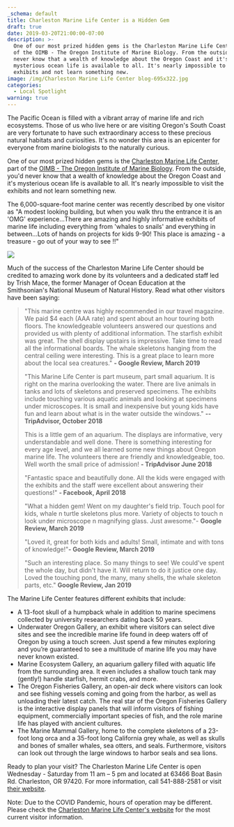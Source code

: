 ```yaml
---
_schema: default
title: Charleston Marine Life Center is a Hidden Gem
draft: true
date: 2019-03-20T21:00:00-07:00
description: >-
  One of our most prized hidden gems is the Charleston Marine Life Center, part
  of the OIMB - The Oregon Institute of Marine Biology. From the outside, you'd
  never know that a wealth of knowledge about the Oregon Coast and it's
  mysterious ocean life is available to all. It's nearly impossible to visit the
  exhibits and not learn something new.
image: /img/Charleston Marine Life Center blog-695x322.jpg
categories:
  - Local Spotlight
warning: true
---
```

The Pacific Ocean is filled with a vibrant array of marine life and rich ecosystems. Those of us who live here or are visiting Oregon's South Coast are very fortunate to have such extraordinary access to these precious natural habitats and curiosities. It's no wonder this area is an epicenter for everyone from marine biologists to the naturally curious.

One of our most prized hidden gems is the [Charleston Marine Life Center,](https://cmlc.uoregon.edu/) part of the [OIMB - The Oregon Institute of Marine Biology](https://oimb.uoregon.edu/). From the outside, you'd never know that a wealth of knowledge about the Oregon Coast and it's mysterious ocean life is available to all. It's nearly impossible to visit the exhibits and not learn something new.

The 6,000-square-foot marine center was recently described by one visitor as "A modest looking building, but when you walk thru the entrance it is an 'OMG' experience...There are amazing and highly informative exhibits of marine life including everything from 'whales to snails' and everything in between...Lots of hands on projects for kids 9-90! This place is amazing - a treasure - go out of your way to see !!"

![](/img/CharlestonMarineLifeCenterblog-695x322.jpg)

Much of the success of the Charleston Marine Life Center should be credited to amazing work done by its volunteers and a dedicated staff led by Trish Mace, the former Manager of Ocean Education at the Smithsonian's National Museum of Natural History. Read what other visitors have been saying:

> "This marine centre was highly recommended in our travel magazine. We paid $4 each (AAA rate) and spent about an hour touring both floors. The knowledgeable volunteers answered our questions and provided us with plenty of additional information. The starfish exhibit was great. The shell display upstairs is impressive. Take time to read all the informational boards. The whale skeletons hanging from the central ceiling were interesting. This is a great place to learn more about the local sea creatures." **\- Google Review, March 2019**
>
> "This Marine Life Center is part museum, part small aquarium. It is right on the marina overlooking the water. There are live animals in tanks and lots of skeletons and preserved specimens. The exhibits include touching various aquatic animals and looking at specimens under microscopes. It is small and inexpensive but young kids have fun and learn about what is in the water outside the windows." **\--TripAdvisor, October 2018**
>
> This is a little gem of an aquarium. The displays are informative, very understandable and well done. There is something interesting for every age level, and we all learned some new things about Oregon marine life. The volunteers there are friendly and knowledgeable, too. Well worth the small price of admission! **\- TripAdvisor June 2018**
>
> "Fantastic space and beautifully done. All the kids were engaged with the exhibits and the staff were excellent about answering their questions!" **\- Facebook, April 2018**
>
> "What a hidden gem! Went on my daughter's field trip. Touch pool for kids, whale n turtle skeletons plus more. Variety of objects to touch n look under microscope n magnifying glass. Just awesome."- **Google Review, March 2019**
>
> "Loved it, great for both kids and adults! Small, intimate and with tons of knowledge!"**\- Google Review, March 2019**
>
> "Such an interesting place. So many things to see! We could've spent the whole day, but didn't have it. Will return to do it justice one day. Loved the touching pond, the many, many shells, the whale skeleton parts, etc." **Google Review, Jan 2019**

The Marine Life Center features different exhibits that include:

* A 13-foot skull of a humpback whale in addition to marine specimens collected by university researchers dating back 50 years.
* Underwater Oregon Gallery, an exhibit where visitors can select dive sites and see the incredible marine life found in deep waters off of Oregon by using a touch screen. Just spend a few minutes exploring and you’re guaranteed to see a multitude of marine life you may have never known existed.
* Marine Ecosystem Gallery, an aquarium gallery filled with aquatic life from the surrounding area. It even includes a shallow touch tank may (gently!) handle starfish, hermit crabs, and more.
* The Oregon Fisheries Gallery, an open-air deck where visitors can look and see fishing vessels coming and going from the harbor, as well as unloading their latest catch. The real star of the Oregon Fisheries Gallery is the interactive display panels that will inform visitors of fishing equipment, commercially important species of fish, and the role marine life has played with ancient cultures.
* The Marine Mammal Gallery, home to the complete skeletons of a 23-foot long orca and a 35-foot long California grey whale, as well as skulls and bones of smaller whales, sea otters, and seals. Furthermore, visitors can look out through the large windows to harbor seals and sea lions.

Ready to plan your visit? The Charleston Marine Life Center is open Wednesday - Saturday from 11 am – 5 pm and located at 63466 Boat Basin Rd. Charleston, OR 97420. For more information, call 541-888-2581 or visit [their website](https://cmlc.uoregon.edu/).

Note: Due to the COVID Pandemic, hours of operation may be different. Please check the [Charleston Marine Life Center's website](https://cmlc.uoregon.edu/) for the most current visitor information.